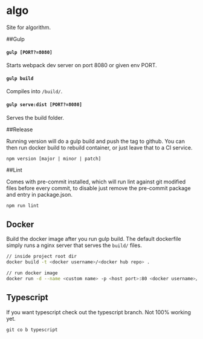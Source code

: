 # algo

Site for algorithm.

##Gulp
#### `gulp [PORT?=8080]`
Starts webpack dev server on port 8080 or given env PORT.
#### `gulp build`
Compiles into `/build/`.
#### `gulp serve:dist [PORT?=8080]`
Serves the build folder.

##Release

Running version will do a gulp build and push the tag to github. You can then run docker build to rebuild container, or just leave that to a CI service.

`npm version [major | minor | patch]`

##Lint

Comes with pre-commit installed, which will run lint against git modified files before every commit, to disable just remove the pre-commit package and entry in package.json.

```sh
npm run lint
```

## Docker

Build the docker image after you run gulp build. The default dockerfile simply runs a nginx server that serves the `build/` files.

```sh
// inside project root dir
docker build -t <docker username>/<docker hub repo> .

// run docker image
docker run -d --name <custom name> -p <host port>:80 <docker username>/<docker hub repo>
```

## Typescript

If you want typescript check out the typescript branch. Not 100% working yet.

```
git co b typescript
```
